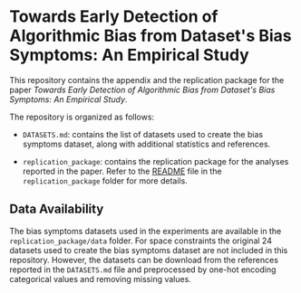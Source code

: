 # Towards Early Detection of Algorithmic Bias from Dataset's Bias Symptoms: An Empirical Study

This repository contains the appendix and the replication package for the paper _Towards Early Detection of Algorithmic Bias from Dataset's Bias Symptoms: An Empirical Study_.

The repository is organized as follows:

- `DATASETS.md`: contains the list of datasets used to create the bias symptoms dataset, along with additional statistics and references.

- `replication_package`: contains the replication package for the analyses reported in the paper. Refer to the [README](replication_package/README.md) file in the `replication_package` folder for more details.

## Data Availability

The bias symptoms datasets used in the experiments are available in the `replication_package/data` folder. For space constraints the original 24 datasets used to create the bias symptoms dataset are not included in this repository. However, the datasets can be download from the references reported in the `DATASETS.md` file and preprocessed by one-hot encoding categorical values and removing missing values.
